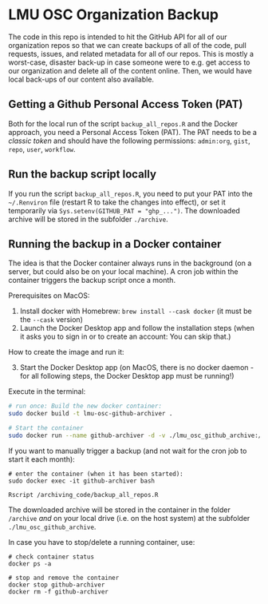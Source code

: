 
# LMU OSC Organization Backup

The code in this repo is intended to hit the GitHub API for all of our organization repos so that we can create backups of all of the code, pull requests, issues, and related metadata for all of our repos. This is mostly a worst-case, disaster back-up in case someone were to e.g. get access to our organization and delete all of the content online. Then, we would have local back-ups of our content also available.

## Getting a Github Personal Access Token (PAT)

Both for the local run of the script `backup_all_repos.R` and the Docker approach, you need a Personal Access Token (PAT).
The PAT needs to be a *classic token* and should have the following permissions: `admin:org`, `gist`, `repo`, `user`, `workflow`.

## Run the backup script locally

If you run the script `backup_all_repos.R`, you need to put your PAT into the `~/.Renviron` file (restart R to take the changes into effect), or set it temporarily via `Sys.setenv(GITHUB_PAT = "ghp_...")`. The downloaded archive will be stored in the subfolder `./archive`.

## Running the backup in a Docker container

The idea is that the Docker container always runs in the background (on a server, but could also be on your local machine).
A cron job within the container triggers the backup script once a month.

Prerequisites on MacOS:

1. Install docker with Homebrew: `brew install --cask docker` (it must be the `--cask` version)
2. Launch the Docker Desktop app and follow the installation steps (when it asks you to sign in or to create an account: You can skip that.)

How to create the image and run it:

3. Start the Docker Desktop app (on MacOS, there is no docker daemon - for all following steps, the Docker Desktop app must be running!)

Execute in the terminal:

```sh
# run once: Build the new docker container:
sudo docker build -t lmu-osc-github-archiver .

# Start the container
sudo docker run --name github-archiver -d -v ./lmu_osc_github_archive:/archive -e GITHUB_PAT=<YOUR_TOKEN> lmu-osc-github-archiver
```

If you want to manually trigger a backup (and not wait for the cron job to start it each month):

```
# enter the container (when it has been started):
sudo docker exec -it github-archiver bash

Rscript /archiving_code/backup_all_repos.R
```

The downloaded archive will be stored in the container in the folder `/archive` *and* on your local drive (i.e. on the host system) at the subfolder `./lmu_osc_github_archive`.

In case you have to stop/delete a running container, use: 
```
# check container status
docker ps -a

# stop and remove the container
docker stop github-archiver
docker rm -f github-archiver
```
